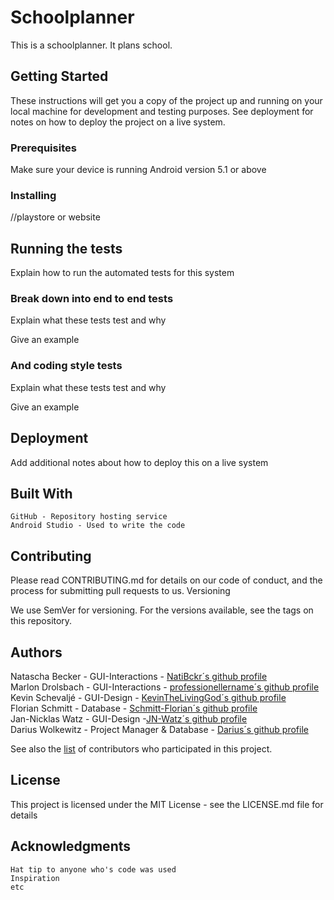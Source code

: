 # Schoolplanner

This is a schoolplanner. It plans school.
## Getting Started

These instructions will get you a copy of the project up and running on your local machine for development and testing purposes. See deployment for notes on how to deploy the project on a live system.
### Prerequisites

Make sure your device is running Android version 5.1 or above

### Installing

//playstore or website
## Running the tests

Explain how to run the automated tests for this system
### Break down into end to end tests

Explain what these tests test and why

Give an example

### And coding style tests

Explain what these tests test and why

Give an example

## Deployment

Add additional notes about how to deploy this on a live system
## Built With

    GitHub - Repository hosting service
    Android Studio - Used to write the code

## Contributing

Please read CONTRIBUTING.md for details on our code of conduct, and the process for submitting pull requests to us.
Versioning

We use SemVer for versioning. For the versions available, see the tags on this repository.
## Authors

Natascha Becker - GUI-Interactions - [NatiBckr´s github profile](https://github.com/NatiBckr)  
Marlon Drolsbach - GUI-Interactions - [professionellername´s github profile](https://github.com/professionellername)  
Kevin Schevaljé - GUI-Design - [KevinTheLivingGod´s github profile](https://github.com/KevinTheLivingGod)  
Florian Schmitt - Database - [Schmitt-Florian´s github profile](https://github.com/Schmitt-Florian)  
Jan-Nicklas Watz - GUI-Design -[JN-Watz´s github profile](https://github.com/JN-Watz)  
Darius Wolkewitz - Project Manager & Database - [Darius´s github profile](https://github.com/DWolkewitz)  

See also the [list](https://github.com/NatiBckr/SchoolPlanner/graphs/contributors) of contributors who participated in this project.
## License

This project is licensed under the MIT License - see the LICENSE.md file for details
## Acknowledgments

    Hat tip to anyone who's code was used
    Inspiration
    etc
